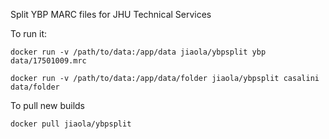 Split YBP MARC files for JHU Technical Services

To run it:

    docker run -v /path/to/data:/app/data jiaola/ybpsplit ybp data/17501009.mrc

    docker run -v /path/to/data:/app/data/folder jiaola/ybpsplit casalini data/folder

To pull new builds

    docker pull jiaola/ybpsplit
